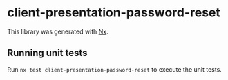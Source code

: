 # client-presentation-password-reset

This library was generated with [Nx](https://nx.dev).

## Running unit tests

Run `nx test client-presentation-password-reset` to execute the unit tests.

